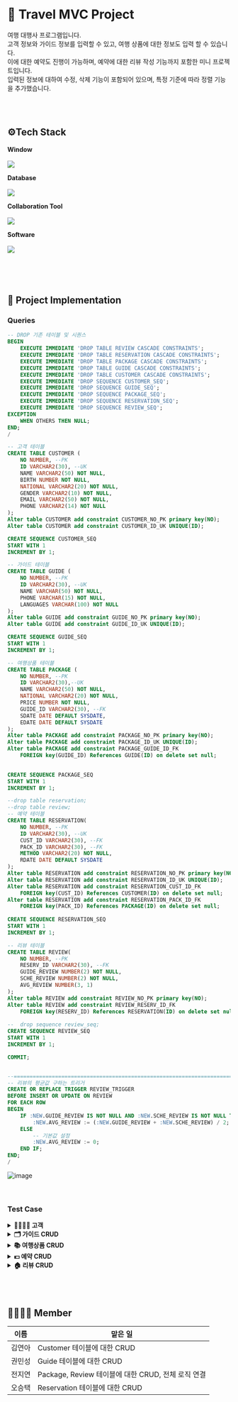 # 📖 Travel MVC Project
<p>
여행 대행사 프로그램입니다. <br>
고객 정보와 가이드 정보를 입력할 수 있고, 여행 상품에 대한 정보도 입력 할 수 있습니다. <br>
이에 대한 예약도 진행이 가능하며, 예약에 대한 리뷰 작성 기능까지 포함한 미니 프로젝트입니다. <br>
입력된 정보에 대하여 수정, 삭제 기능이 포함되어 있으며, 특정 기준에 따라 정렬 기능을 추가했습니다.
</p>
<br>
<br>

## ⚙Tech Stack
<p><strong> Window <br></strong>
<br>
<img src="https://img.shields.io/badge/Windows-0078D6?style=for-the-badge&logo=windows&logoColor=white">
</p>
<p><strong> Database <br></strong>
<br>
<img src="https://img.shields.io/badge/Oracle-F80000?style=for-the-badge&logo=Oracle&logoColor=white">
</p>
<p><strong> Collaboration Tool <br></strong>
<br>
<img src="https://img.shields.io/badge/github-%23121011.svg?style=for-the-badge&logo=github&logoColor=white"> 
</p>
<p><strong> Software <br></strong>
<br>
<img src="https://img.shields.io/badge/Eclipse-2C2255?style=for-the-badge&logo=eclipse&logoColor=white">
</p>
<br>
<br>
<br>

## 💾 Project Implementation
### Queries
```sql
-- DROP 기존 테이블 및 시퀀스
BEGIN
    EXECUTE IMMEDIATE 'DROP TABLE REVIEW CASCADE CONSTRAINTS';
    EXECUTE IMMEDIATE 'DROP TABLE RESERVATION CASCADE CONSTRAINTS';
    EXECUTE IMMEDIATE 'DROP TABLE PACKAGE CASCADE CONSTRAINTS';
    EXECUTE IMMEDIATE 'DROP TABLE GUIDE CASCADE CONSTRAINTS';
    EXECUTE IMMEDIATE 'DROP TABLE CUSTOMER CASCADE CONSTRAINTS';
    EXECUTE IMMEDIATE 'DROP SEQUENCE CUSTOMER_SEQ';
    EXECUTE IMMEDIATE 'DROP SEQUENCE GUIDE_SEQ';
    EXECUTE IMMEDIATE 'DROP SEQUENCE PACKAGE_SEQ';
    EXECUTE IMMEDIATE 'DROP SEQUENCE RESERVATION_SEQ';
    EXECUTE IMMEDIATE 'DROP SEQUENCE REVIEW_SEQ';
EXCEPTION
    WHEN OTHERS THEN NULL;
END;
/

-- 고객 테이블
CREATE TABLE CUSTOMER (
    NO NUMBER, --PK
    ID VARCHAR2(30), --UK
    NAME VARCHAR2(50) NOT NULL,
    BIRTH NUMBER NOT NULL,
    NATIONAL VARCHAR2(20) NOT NULL,
    GENDER VARCHAR2(10) NOT NULL,
    EMAIL VARCHAR2(50) NOT NULL,
    PHONE VARCHAR2(14) NOT NULL
);
Alter table CUSTOMER add constraint CUSTOMER_NO_PK primary key(NO);
Alter table CUSTOMER add constraint CUSTOMER_ID_UK UNIQUE(ID); 

CREATE SEQUENCE CUSTOMER_SEQ
START WITH 1
INCREMENT BY 1;

-- 가이드 테이블
CREATE TABLE GUIDE (
    NO NUMBER, --PK
    ID VARCHAR2(30), --UK
    NAME VARCHAR(50) NOT NULL,
    PHONE VARCHAR(15) NOT NULL,
    LANGUAGES VARCHAR(100) NOT NULL
);
Alter table GUIDE add constraint GUIDE_NO_PK primary key(NO);
Alter table GUIDE add constraint GUIDE_ID_UK UNIQUE(ID); 

CREATE SEQUENCE GUIDE_SEQ
START WITH 1
INCREMENT BY 1;

-- 여행상품 테이블
CREATE TABLE PACKAGE (
    NO NUMBER, --PK
    ID VARCHAR2(30),--UK
    NAME VARCHAR2(50) NOT NULL,
    NATIONAL VARCHAR2(20) NOT NULL,
    PRICE NUMBER NOT NULL,
    GUIDE_ID VARCHAR2(30), --FK
    SDATE DATE DEFAULT SYSDATE,
    EDATE DATE DEFAULT SYSDATE
);
Alter table PACKAGE add constraint PACKAGE_NO_PK primary key(NO);
Alter table PACKAGE add constraint PACKAGE_ID_UK UNIQUE(ID);   
Alter table PACKAGE add constraint PACKAGE_GUIDE_ID_FK 
    FOREIGN key(GUIDE_ID) References GUIDE(ID) on delete set null;
 

CREATE SEQUENCE PACKAGE_SEQ
START WITH 1
INCREMENT BY 1;

--drop table reservation;
--drop table review;
-- 예약 테이블
CREATE TABLE RESERVATION(
    NO NUMBER, --PK
    ID VARCHAR2(30), --UK
    CUST_ID VARCHAR2(30), --FK
    PACK_ID VARCHAR2(30), --FK
    METHOD VARCHAR2(20) NOT NULL,
    RDATE DATE DEFAULT SYSDATE
);
Alter table RESERVATION add constraint RESERVATION_NO_PK primary key(NO);
Alter table RESERVATION add constraint RESERVATION_ID_UK UNIQUE(ID);  
Alter table RESERVATION add constraint RESERVATION_CUST_ID_FK 
    FOREIGN key(CUST_ID) References CUSTOMER(ID) on delete set null;
Alter table RESERVATION add constraint RESERVATION_PACK_ID_FK 
    FOREIGN key(PACK_ID) References PACKAGE(ID) on delete set null;   
       
CREATE SEQUENCE RESERVATION_SEQ
START WITH 1
INCREMENT BY 1;

-- 리뷰 테이블
CREATE TABLE REVIEW(
    NO NUMBER, --PK
    RESERV_ID VARCHAR2(30), --FK
    GUIDE_REVIEW NUMBER(2) NOT NULL,
    SCHE_REVIEW NUMBER(2) NOT NULL,
    AVG_REVIEW NUMBER(3, 1)
);
Alter table REVIEW add constraint REVIEW_NO_PK primary key(NO);
Alter table REVIEW add constraint REVIEW_RESERV_ID_FK 
    FOREIGN key(RESERV_ID) References RESERVATION(ID) on delete set null;
  
--  drop sequence review_seq;    
CREATE SEQUENCE REVIEW_SEQ
START WITH 1
INCREMENT BY 1;

COMMIT;


--=============================================================================================
-- 리뷰의 평균값 구하는 트리거
CREATE OR REPLACE TRIGGER REVIEW_TRIGGER
BEFORE INSERT OR UPDATE ON REVIEW
FOR EACH ROW
BEGIN
    IF :NEW.GUIDE_REVIEW IS NOT NULL AND :NEW.SCHE_REVIEW IS NOT NULL THEN
        :NEW.AVG_REVIEW := (:NEW.GUIDE_REVIEW + :NEW.SCHE_REVIEW) / 2;
    ELSE
        -- 기본값 설정
        :NEW.AVG_REVIEW := 0;
    END IF;
END;
/

```
![image](https://github.com/user-attachments/assets/94464c3c-9f1b-4536-87aa-843367f7854b)
<br>
<br>
<br>



### Test Case
<details>
<summary><b>👨‍👩‍👧‍👦 고객</b></summary>
<p>1. 출력하기</p>

![image](https://github.com/user-attachments/assets/46c861fd-7cd1-469c-ac7c-1f516f47b945)

<p>2. 추가하기</p>

![image](https://github.com/user-attachments/assets/8801c050-6951-4a2c-b065-2e7522d06ea0)
<p>3. 수정하기</p>

![image](https://github.com/user-attachments/assets/a70b22d7-c29d-40d5-ae82-49be406e6b5d)
<p>4. 삭제하기</p>

![image](https://github.com/user-attachments/assets/b67b1fa5-1d2b-490e-8857-08beff4e9911)
<p>5. 고객id 순으로 나열하기</p>

![image](https://github.com/user-attachments/assets/a56843aa-bf57-4b2a-bdda-94d90c91d868)

</details>

<details>
<summary><b>🗂️ 가이드 CRUD</b></summary>
<p>1. 출력하기</p>

 ![image](https://github.com/user-attachments/assets/8d6b16fd-7c26-4f0c-a077-34d14b35be2c)

<p>2. 추가하기</p>

![image](https://github.com/user-attachments/assets/eddef885-acc1-4cd7-a6b4-4da92944d348)

<p>3. 수정하기</p>

![image](https://github.com/user-attachments/assets/75bacec7-7cab-4253-9591-f3b192c88014)

<p>4. 삭제하기</p>

![image](https://github.com/user-attachments/assets/c3823387-732e-4e9d-8ab3-594dd43e0757)

<p>5. 가이드id 순으로 나열하기</p>

![image](https://github.com/user-attachments/assets/f7c8fd9d-dca4-483a-8d34-3ab64c958403)

</details>

<details>
<summary><b>📚 여행상품 CRUD</b></summary>
<p>1. 출력하기</p>

 ![image](https://github.com/user-attachments/assets/3fe46a3a-e0b1-4560-bf3b-3a0d214f2f4a)

<p>2. 추가하기</p>

![image](https://github.com/user-attachments/assets/e55e37e9-70d6-466d-8613-cfaff4ddea83)

<p>3. 수정하기</p>

![image](https://github.com/user-attachments/assets/c1ef575b-e047-41f3-b549-b4158590fe0a)

<p>4. 삭제하기</p>

![image](https://github.com/user-attachments/assets/1cb2b03f-d9b3-4ce2-8bc2-95a49fb98ebe)

<p>5. 가격순으로 나열하기</p>

![image](https://github.com/user-attachments/assets/b0833a52-9e4d-4d2b-af03-2c998b417a76)

</details>

<details>
<summary><b>💵 예약 CRUD</b></summary>
<p>1. 출력하기</p>

 ![image](https://github.com/user-attachments/assets/1d10a8e4-9222-4f08-a1a5-2958369d954f)

<p>2. 추가하기</p>

![image](https://github.com/user-attachments/assets/218fa82f-8345-4b74-9a0d-666b6dccea10)

<p>3. 수정하기</p>

![image](https://github.com/user-attachments/assets/a016fc09-5105-4200-8bc4-c0abc8ef4d9b)

<p>4. 삭제하기</p>

![image](https://github.com/user-attachments/assets/d745bca7-4b40-4009-84a5-67779342b741)

<p>5. 예약no 순으로 나열하기</p>

![image](https://github.com/user-attachments/assets/d0486671-dc80-4dbd-9de2-c96924715283)

</details>

<details>
<summary><b>🏠 리뷰 CRUD</b></summary>
<p>1. 출력하기</p>

 ![image](https://github.com/user-attachments/assets/6f67d51a-d0fa-46cf-8ac9-cc58de233653)

<p>2. 추가하기</p>

![image](https://github.com/user-attachments/assets/4e2fbe91-1770-46f7-9b9b-11426e368a8a)

<p>3. 수정하기</p>
![image](https://github.com/user-attachments/assets/b15c66af-30aa-440f-b644-0837e96e97b8)

<p>4. 삭제하기</p>

![image](https://github.com/user-attachments/assets/46036e42-77ce-4d00-8732-61ee01e45b04)

<p>5. 평균리뷰점수가 높은순으로 나열하기</p>

![image](https://github.com/user-attachments/assets/f0b918fd-7b56-485c-a3d1-e883865e0d6b)

</details>

<br>
<br>
<br>

## 👨‍👩‍👧‍👦 Member

이름 | 맡은 일
|-----|-----|
김연아 | Customer 테이블에 대한 CRUD
권민성 | Guide 테이블에 대한 CRUD
전지연 | Package, Review 테이블에 대한 CRUD, 전체 로직 연결
오승택 | Reservation 테이블에 대한 CRUD


<br>
